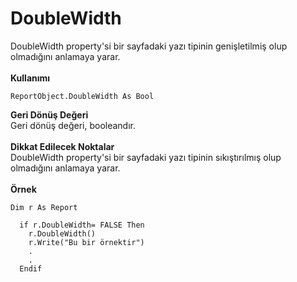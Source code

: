 # DoubleWidth

DoubleWidth property'si bir sayfadaki yazı tipinin genişletilmiş olup olmadığını anlamaya yarar.\
\
**Kullanımı**

```
ReportObject.DoubleWidth As Bool
```

**Geri Dönüş Değeri**\
Geri dönüş değeri, booleandır.\
\
**Dikkat Edilecek Noktalar**\
DoubleWidth property'si bir sayfadaki yazı tipinin sıkıştırılmış olup olmadığını anlamaya yarar.\
\
**Örnek**

```
Dim r As Report
 
  if r.DoubleWidth= FALSE Then
    r.DoubleWidth()
    r.Write("Bu bir örnektir")
    .
    .
  Endif
```
